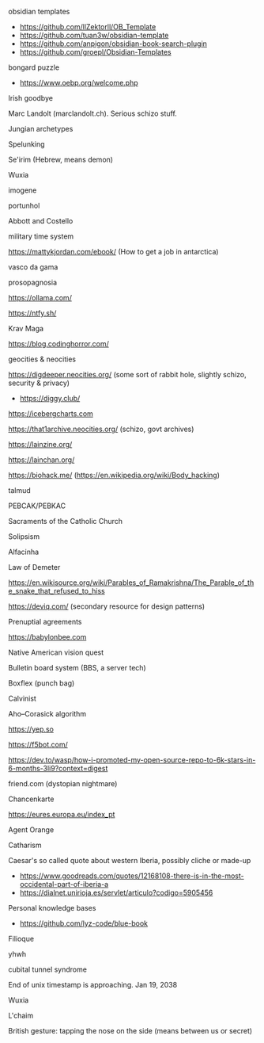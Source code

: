 

obsidian templates
- https://github.com/llZektorll/OB_Template
- https://github.com/tuan3w/obsidian-template
- https://github.com/anpigon/obsidian-book-search-plugin
- https://github.com/groepl/Obsidian-Templates

bongard puzzle
- https://www.oebp.org/welcome.php

Irish goodbye

Marc Landolt (marclandolt.ch). Serious schizo stuff.

Jungian archetypes

Spelunking

Se'irim (Hebrew, means demon)

Wuxia

imogene


portunhol

Abbott and Costello

military time system

https://mattykjordan.com/ebook/ (How to get a job in antarctica)

vasco da gama

prosopagnosia

https://ollama.com/

https://ntfy.sh/

Krav Maga

https://blog.codinghorror.com/

geocities & neocities

https://digdeeper.neocities.org/ (some sort of rabbit hole, slightly schizo, security & privacy) 
 - https://diggy.club/

https://icebergcharts.com

https://that1archive.neocities.org/ (schizo, govt archives)

https://lainzine.org/

https://lainchan.org/

https://biohack.me/ (https://en.wikipedia.org/wiki/Body_hacking)

talmud

PEBCAK/PEBKAC

Sacraments of the Catholic Church

Solipsism

Alfacinha

Law of Demeter

https://en.wikisource.org/wiki/Parables_of_Ramakrishna/The_Parable_of_the_snake_that_refused_to_hiss

https://deviq.com/ (secondary resource for design patterns)

Prenuptial agreements

https://babylonbee.com

Native American vision quest

Bulletin board system (BBS, a server tech)

Boxflex (punch bag)

Calvinist

Aho–Corasick algorithm

https://yep.so

https://f5bot.com/

https://dev.to/wasp/how-i-promoted-my-open-source-repo-to-6k-stars-in-6-months-3li9?context=digest

friend.com (dystopian nightmare)

Chancenkarte

https://eures.europa.eu/index_pt

Agent Orange

Catharism

Caesar's so called quote about western Iberia, possibly cliche or made-up
- https://www.goodreads.com/quotes/12168108-there-is-in-the-most-occidental-part-of-iberia-a
- https://dialnet.unirioja.es/servlet/articulo?codigo=5905456

Personal knowledge bases
- https://github.com/lyz-code/blue-book

Filioque

yhwh

cubital tunnel syndrome

End of unix timestamp is approaching. Jan 19, 2038

Wuxia

L'chaim

British gesture: tapping the nose on the side (means between us or secret)